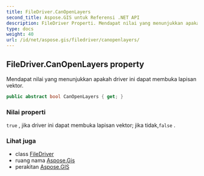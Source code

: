 ```yaml
---
title: FileDriver.CanOpenLayers
second_title: Aspose.GIS untuk Referensi .NET API
description: FileDriver Properti. Mendapat nilai yang menunjukkan apakah driver ini dapat membuka lapisan vektor.
type: docs
weight: 40
url: /id/net/aspose.gis/filedriver/canopenlayers/
---
```

## FileDriver.CanOpenLayers property

Mendapat nilai yang menunjukkan apakah driver ini dapat membuka lapisan vektor.

```csharp
public abstract bool CanOpenLayers { get; }
```

### Nilai properti

`true` , jika driver ini dapat membuka lapisan vektor; jika tidak,`false` .

### Lihat juga

* class [FileDriver](../)
* ruang nama [Aspose.Gis](../../filedriver/)
* perakitan [Aspose.GIS](../../../)


